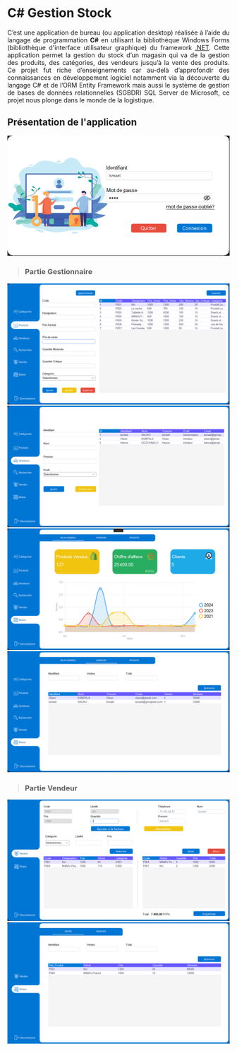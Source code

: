 # C# Gestion Stock

<div style="text-align: justify;">

C’est une application de bureau (ou application desktop) réalisée à l’aide du langage de programmation <strong>C#</strong> en utilisant la bibliothèque Windows Forms (bibliothèque d'interface utilisateur graphique) du framework <a href="https://fr.wikipedia.org/wiki/.NET" target="_blank">.NET</a>. 
Cette application permet la gestion du stock d’un magasin qui va de la gestion des produits, des catégories, des vendeurs jusqu’à la vente des produits. Ce projet fut riche d’enseignements car au-delà d’approfondir des connaissances en développement logiciel notamment via la découverte du langage C# et de l’ORM Entity Framework mais aussi le système de gestion de bases de données relationnelles (SGBDR) SQL Server de Microsoft, ce projet nous plonge dans le monde de la logistique.


</div>

## Présentation de l'application
<div align="center" >
  <img src="AppOverview/PageConnexion.png" >
</div>

>### Partie Gestionnaire
<img width="" src="AppOverview/PageProduits.png">
<img width=""  src="AppOverview/PageVendeurs.png">
<img width=""  src="AppOverview/PageBilanGeneral.png">
<img width=""  src="AppOverview/PageBilanVendeurs.png">

>### Partie Vendeur
<img width="" src="AppOverview/PageVendre.png">
<img width="" src="AppOverview/BilanVentes.png">




